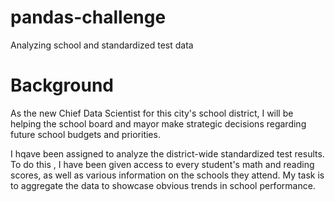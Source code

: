 # pandas-challenge
Analyzing school and standardized test data

# Background

As the new Chief Data Scientist for this city's school district, I will be helping the school board and mayor make strategic decisions regarding future school budgets and priorities.

I hqave been assigned to analyze the district-wide standardized test results. To do this , I have been given access to every student's math and reading scores, as well as various information on the schools they attend. My task is to aggregate the data to showcase obvious trends in school performance.
